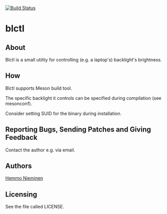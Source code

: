 [![Build Status](https://travis-ci.org/trhd/blctl.svg)](https://travis-ci.org/trhd/blctl)

blctl
=====


About
-----

Blctl is a small utility for controlling (e.g. a laptop's) backlight's
brightness.


How
---

Blctl supports Meson build tool.

The specific backlight it controls can be specified during compilation
(see mesonconf).

Consider setting SUID for the binary during installation.


Reporting Bugs, Sending Patches and Giving Feedback
---------------------------------------------------

Contact the author e.g. via email.


Authors
-------

[Hemmo Nieminen](mailto:hemmo.nieminen@iki.fi)


Licensing
---------

See the file called LICENSE.
